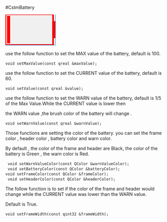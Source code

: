 #CstmBattery

![CstmBattery](../IMAGE/CstmBattery.png)


 <p> use the follow function to set the MAX value of the battery, default is 100.

	void setMaxValue(const qreal &maxValue);
 <p>
 <p> use the follow function to set the CURRENT value of the battery, default is 60.

	void setValue(const qreal &value);
 <p>
 <p> use the follow function to set the WARN value of the battery, default is 1/5 of the Max Value.While the CURRENT value is lower then
 <p> the WARN value ,the brush color of the battery will change .

	void setWarnValue(const qreal &warnValue);
 <p>
 <p> Those functions are setting the color of the battery.  you can set the frame color , header color , battery color and warn color.
 <p> By default , the color of the frame and header are Black, the color of the battery is Green , the warn color is Red.

	 void setWarnValueColor(const QColor &warnValueColor);
	 void setBatteryColor(const QColor &batteryColor);
	void setFrameColor(const QColor &frameColor);
	 void setHeaderColor(const QColor &headerColor);
 <p>
 <p> The follow function is to set if the color of the frame and header would change while the CURRENT value was lower than the WARN value.
 <p> Default is True.

	void setFrameWidth(const qint32 &frameWidth);
